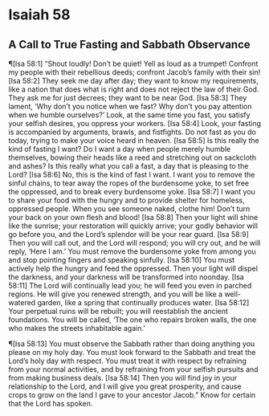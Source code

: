 # Isaiah 58

## A Call to True Fasting and Sabbath Observance
¶[Isa 58:1] “Shout loudly! Don’t be quiet! Yell as loud as a trumpet! Confront my people with their rebellious deeds; confront Jacob’s family with their sin!
[Isa 58:2] They seek me day after day; they want to know my requirements, like a nation that does what is right and does not reject the law of their God. They ask me for just decrees; they want to be near God.
[Isa 58:3] They lament, ‘Why don’t you notice when we fast? Why don’t you pay attention when we humble ourselves?’ Look, at the same time you fast, you satisfy your selfish desires, you oppress your workers.
[Isa 58:4] Look, your fasting is accompanied by arguments, brawls, and fistfights. Do not fast as you do today, trying to make your voice heard in heaven.
[Isa 58:5] Is this really the kind of fasting I want? Do I want a day when people merely humble themselves, bowing their heads like a reed and stretching out on sackcloth and ashes? Is this really what you call a fast, a day that is pleasing to the Lord?
[Isa 58:6] No, this is the kind of fast I want. I want you to remove the sinful chains, to tear away the ropes of the burdensome yoke, to set free the oppressed, and to break every burdensome yoke.
[Isa 58:7] I want you to share your food with the hungry and to provide shelter for homeless, oppressed people. When you see someone naked, clothe him! Don’t turn your back on your own flesh and blood!
[Isa 58:8] Then your light will shine like the sunrise; your restoration will quickly arrive; your godly behavior will go before you, and the Lord’s splendor will be your rear guard.
[Isa 58:9] Then you will call out, and the Lord will respond; you will cry out, and he will reply, ‘Here I am.’ You must remove the burdensome yoke from among you and stop pointing fingers and speaking sinfully.
[Isa 58:10] You must actively help the hungry and feed the oppressed. Then your light will dispel the darkness, and your darkness will be transformed into noonday.
[Isa 58:11] The Lord will continually lead you; he will feed you even in parched regions. He will give you renewed strength, and you will be like a well-watered garden, like a spring that continually produces water.
[Isa 58:12] Your perpetual ruins will be rebuilt; you will reestablish the ancient foundations. You will be called, ‘The one who repairs broken walls, the one who makes the streets inhabitable again.’

¶[Isa 58:13] You must observe the Sabbath rather than doing anything you please on my holy day. You must look forward to the Sabbath and treat the Lord’s holy day with respect. You must treat it with respect by refraining from your normal activities, and by refraining from your selfish pursuits and from making business deals.
[Isa 58:14] Then you will find joy in your relationship to the Lord, and I will give you great prosperity, and cause crops to grow on the land I gave to your ancestor Jacob.” Know for certain that the Lord has spoken.
